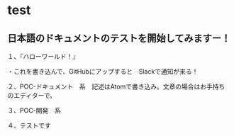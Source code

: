 # test
## 日本語のドキュメントのテストを開始してみますー！
１、『ハローワールド！』

・これを書き込んで、GitHubにアップすると　Slackで通知が来る！

２、POC-ドキュメント　系　記述はAtomで書き込み。文章の場合はお手持ちのエディターで。

３、POC-開発　系

４、テストです
